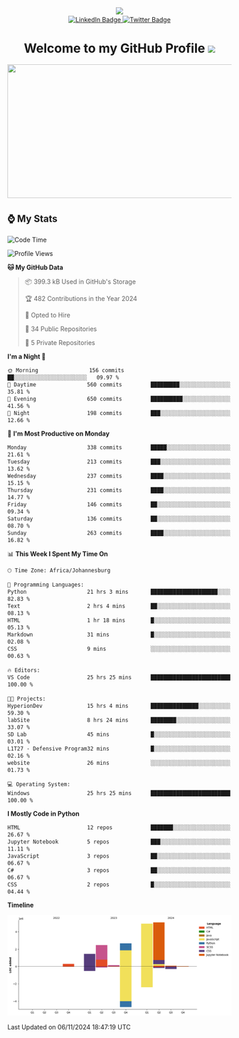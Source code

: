 <div id="header" align="center">
  <img src="https://github.com/user-attachments/assets/c79c3d9c-c1c6-4de8-b134-d96659ba3b04" width="100"/>

 <div id="badges">
   <a href="/br-code">
     <img src="https://img.shields.io/badge/Website-blue?style=for-the-badge&logoColor=white" alt="LinkedIn Badge">
   </a>
  
   <a href="/searxng-docker">
     <img src="https://img.shields.io/badge/searXNG-lightblue?style=for-the-badge&logo=twitter&logoColor=white" alt="Twitter Badge">
   </a>
 </div>
 
 <h1>
  Welcome to my GitHub Profile 
   <img src="https://media.giphy.com/media/hvRJCLFzcasrR4ia7z/giphy.gif" width="30px"/>
 </h1>
 
 <div align="center">
   <img src="https://media.giphy.com/media/dWesBcTLavkZuG35MI/giphy.gif" width="600" height="300"/>
 </div>
</div>

## ⌚ My Stats

<!--START_SECTION:waka-->
![Code Time](http://img.shields.io/badge/Code%20Time-92%20hrs%2033%20mins-blue)

![Profile Views](http://img.shields.io/badge/Profile%20Views-17-blue)

**🐱 My GitHub Data** 

> 📦 399.3 kB Used in GitHub's Storage 
 > 
> 🏆 482 Contributions in the Year 2024
 > 
> 💼 Opted to Hire
 > 
> 📜 34 Public Repositories 
 > 
> 🔑 5 Private Repositories 
 > 
**I'm a Night 🦉** 

```text
🌞 Morning                156 commits         ██░░░░░░░░░░░░░░░░░░░░░░░   09.97 % 
🌆 Daytime                560 commits         █████████░░░░░░░░░░░░░░░░   35.81 % 
🌃 Evening                650 commits         ██████████░░░░░░░░░░░░░░░   41.56 % 
🌙 Night                  198 commits         ███░░░░░░░░░░░░░░░░░░░░░░   12.66 % 
```
📅 **I'm Most Productive on Monday** 

```text
Monday                   338 commits         █████░░░░░░░░░░░░░░░░░░░░   21.61 % 
Tuesday                  213 commits         ███░░░░░░░░░░░░░░░░░░░░░░   13.62 % 
Wednesday                237 commits         ████░░░░░░░░░░░░░░░░░░░░░   15.15 % 
Thursday                 231 commits         ████░░░░░░░░░░░░░░░░░░░░░   14.77 % 
Friday                   146 commits         ██░░░░░░░░░░░░░░░░░░░░░░░   09.34 % 
Saturday                 136 commits         ██░░░░░░░░░░░░░░░░░░░░░░░   08.70 % 
Sunday                   263 commits         ████░░░░░░░░░░░░░░░░░░░░░   16.82 % 
```


📊 **This Week I Spent My Time On** 

```text
🕑︎ Time Zone: Africa/Johannesburg

💬 Programming Languages: 
Python                   21 hrs 3 mins       █████████████████████░░░░   82.83 % 
Text                     2 hrs 4 mins        ██░░░░░░░░░░░░░░░░░░░░░░░   08.13 % 
HTML                     1 hr 18 mins        █░░░░░░░░░░░░░░░░░░░░░░░░   05.13 % 
Markdown                 31 mins             █░░░░░░░░░░░░░░░░░░░░░░░░   02.08 % 
CSS                      9 mins              ░░░░░░░░░░░░░░░░░░░░░░░░░   00.63 % 

🔥 Editors: 
VS Code                  25 hrs 25 mins      █████████████████████████   100.00 % 

🐱‍💻 Projects: 
HyperionDev              15 hrs 4 mins       ███████████████░░░░░░░░░░   59.30 % 
labSite                  8 hrs 24 mins       ████████░░░░░░░░░░░░░░░░░   33.07 % 
SD Lab                   45 mins             █░░░░░░░░░░░░░░░░░░░░░░░░   03.01 % 
L1T27 - Defensive Program32 mins             █░░░░░░░░░░░░░░░░░░░░░░░░   02.16 % 
website                  26 mins             ░░░░░░░░░░░░░░░░░░░░░░░░░   01.73 % 

💻 Operating System: 
Windows                  25 hrs 25 mins      █████████████████████████   100.00 % 
```

**I Mostly Code in Python** 

```text
HTML                     12 repos            ███████░░░░░░░░░░░░░░░░░░   26.67 % 
Jupyter Notebook         5 repos             ███░░░░░░░░░░░░░░░░░░░░░░   11.11 % 
JavaScript               3 repos             ██░░░░░░░░░░░░░░░░░░░░░░░   06.67 % 
C#                       3 repos             ██░░░░░░░░░░░░░░░░░░░░░░░   06.67 % 
CSS                      2 repos             █░░░░░░░░░░░░░░░░░░░░░░░░   04.44 % 
```



**Timeline**

![Lines of Code chart](https://raw.githubusercontent.com/brandenvs/brandenvs/main/assets/bar_graph.png)


 Last Updated on 06/11/2024 18:47:19 UTC
<!--END_SECTION:waka-->
<!--
**brandenvs/brandenvs** is a ✨ _special_ ✨ repository because its `README.md` (this file) appears on your GitHub profile.

Here are some ideas to get you started:

- 🔭 I’m currently working on ...
- 🌱 I’m currently learning ...
- 👯 I’m looking to collaborate on ...
- 🤔 I’m looking for help with ...
- 💬 Ask me about ...
- 📫 How to reach me: ...
- 😄 Pronouns: ...
- ⚡ Fun fact: ...
-->
